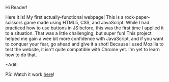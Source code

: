 Hi Reader!

Here it is! My first actually-functional webpage! 
This is a rock-paper-scissors game made using HTML5, CSS, and JavaScript. 
While I had practiced how to use buttons in JS before, this was the first time I applied it to a situation. That was a little challenging, but super fun!
This project helped me gain a wee bit more confidence with JavaScript, and if you want to conquer your fear, go ahead and give it a shot!
Because I used Mozilla to test the website, it isn't quite compatible with Chrome yet. I'm yet to learn how to do that.

~Aditi

PS: Watch it work [here](https://htmlpreview.github.io/?https://github.com/g-aditi/rock-paper-scissors/blob/main/index.html)!
